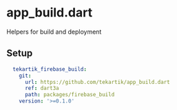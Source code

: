 # app_build.dart

Helpers for build and deployment

## Setup

```yaml
  tekartik_firebase_build:
    git:
      url: https://github.com/tekartik/app_build.dart
      ref: dart3a
      path: packages/firebase_build
    version: '>=0.1.0'
```